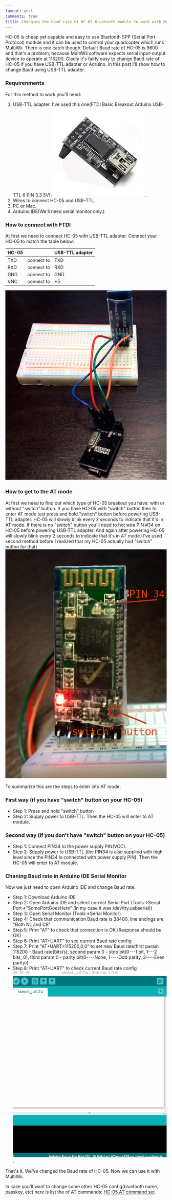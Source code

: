 ```yaml
---
layout: post
comments: true
title: Changing the baud rate of HC-05 bluetooth module to work with MultiWii.
---
```


HC-05 is cheap yet capable and easy to use Bluetooth SPP (Serial Port Protocol) module and it can be used to control your
quadcopter which runs MultiWii. There is one catch though. Default Baud rate of HC-05 is 9600 and that's a problem, because
MultiWii software expects serial input-output device to operate at 115200. Gladly it's fairly easy to change Baud rate of HC-05
if you have USB-TTL adapter or Adruino. In this post I'll show how to change Baud using USB-TTL adapter.

### Requirenments
For this method to work you'll need:

1. USB-TTL adapter. I've used this one(FTDI Basic Breakout Arduino USB-TTL 6 PIN 3.3 5V): ![FTDI adapter that I've used](/assets/2015-07-13/ftdi.jpg).
2. Wires to connect HC-05 and USB-TTL.
3. PC or Mac.
4. Arduino IDE(We'll need serial monitor only.)

### How to connect with FTDI
At first we need to connect HC-05 with USB-TTL adapter. Connect your HC-05 to match the table below:

| HC-05 |            | USB-TTL adapter |
|-------|------------|-----------------|
| TXD   | connect to | TXD             |
| RXD   | connect to | RXD             |
| GND   | connect to | GND             |
| VNC   | connect to | +5              |

![Connection](/assets/2015-07-13/connection.jpg)

### How to get to the AT mode
At first we need to find out which type of HC-05 breakout you have: with or without "switch" button. If you have HC-05
with "switch" button then to enter AT mode just press and hold "switch" button before powering USB-TTL adapter. HC-05 will
slowly blink every 2 seconds to indicate that it's in AT mode. If there is no "switch" button you'll need to hot wire PIN
\#34 on HC-05 before powering USB-TTL adapter. And again after powering HC-05 will slowly blink every 2 seconds to
indicate that it's in AT mode.(I've used second method before I realized that my HC-05 actually had "switch" button for that)
![Switch button](/assets/2015-07-13/switchbutton.jpg)

To summarize this are the steps to enter into AT mode:
### First way (if you have "switch" button on your HC-05)
* Step 1: Press and hold "switch" button
* Step 2: Supply power to USB-TTL. Then the HC-05 will enter to AT module.

### Second way (if you don't have "switch" button on your HC-05)
* Step 1: Connect PIN34 to the power supply PIN(VCC).
* Step 2: Supply power to USB-TTL (the PIN34 is also supplied with high level since the PIN34 is connected with
power supply PIN). Then the HC-05 will enter to AT module.

### Chaning Baud rate in Arduino IDE Serial Monitor
Now we just need to open Arduino IDE and change Baud rate.

* Step 1: Download Arduino IDE
* Step 2: Open Arduino IDE and select correct Serial Port (Tools->Serial Port->"SomePortGoesHere" (in my case it was /dev/tty.usbserial))
* Step 3: Open Serial Monitor (Tools->Serial Monitor)
* Step 4: Check that communication Baud rate is 38400, line endings are "Both NL and CR".
* Step 5: Print "AT" to check that connection is OK.(Response should be OK)
* Step 6: Print "AT+UART" to see current Baud rate config
* Step 7: Print "AT+UART=115200,0,0" to set new Baud rate(first param 115200 - Baud rate(bits/s), second param 0 - stop bit(0---1 bit, 1---2 bits,
0), third param 0 - parity bit(0----None, 1----Odd parity, 2----Even parity))
* Step 8: Print "AT+UART" to check current Baud rate config
![Changing of Baud rate animation](/assets/2015-07-13/demo.gif).

That's it. We've changed the Baud rate of HC-05. Now we can use it with MultiWii.

In case you'll want to change some other HC-05 config(bluetooth name, passkey, etc) here is list the of AT commands:
<a href="/assets/2015-07-13/hc-05.pdf">HC-05 AT command set</a>
